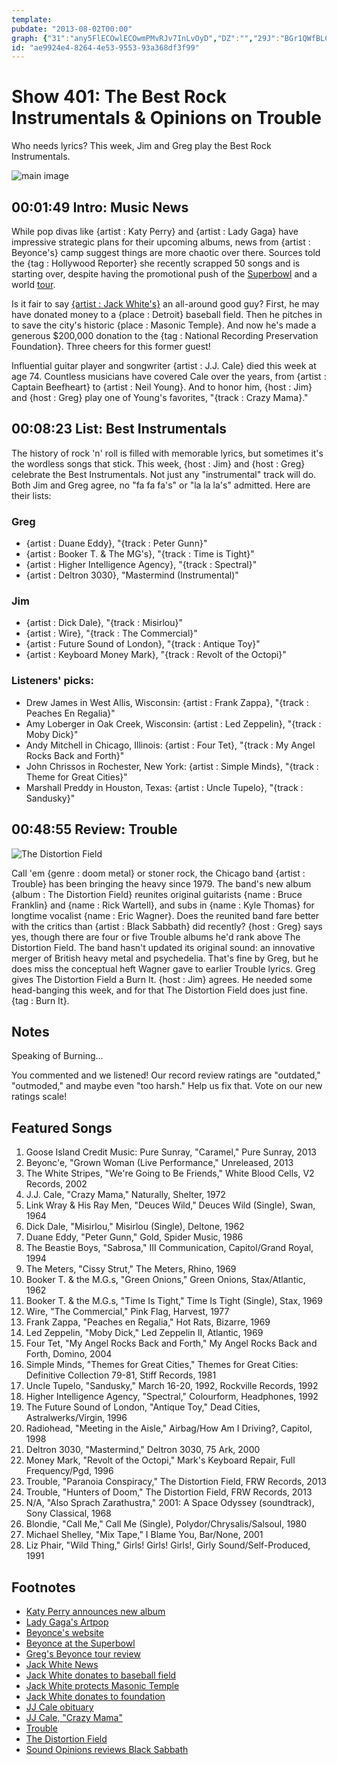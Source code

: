 ```yaml
---
template: 
pubdate: "2013-08-02T00:00"
graph: {"31":"any5FlECOwlECOwmPMvRJv7InLvOyD","DZ":"","29J":"BGr1QWfBLCBCCqKWfBLCWfBLCqgY07HkOMBWfBLCSAovRWfBLCSAovRgMit6BHm1GgMit6X6cfdgMit6"}
id: "ae9924e4-8264-4e53-9553-93a368df3f99"
---
```






# Show 401: The Best Rock Instrumentals & Opinions on Trouble

Who needs lyrics? This week, Jim and Greg play the Best Rock Instrumentals.

![main image](https://static.soundopinions.org/images/2013/instrumentals.jpg)



## 00:01:49 Intro: Music News

While pop divas like {artist : Katy Perry} and {artist : Lady Gaga} have impressive strategic plans for their upcoming albums, news from {artist : Beyonce's} camp suggest things are more chaotic over there. Sources told the {tag : Hollywood Reporter} she recently scrapped 50 songs and is starting over, despite having the promotional push of the [Superbowl](http://www.youtube.com/watch?v=kKVorba5GLs) and a world [tour](http://www.chicagotribune.com/entertainment/music/turnitup/chi-beyonce-concert-review-20130717,0,724260.column).

Is it fair to say [{artist : Jack White's}](http://jackwhiteiii.com/news/) an all-around good guy? First, he may have donated money to a {place : Detroit} baseball field. Then he pitches in to save the city's historic {place : Masonic Temple}. And now he's made a generous $200,000 donation to the {tag : National Recording Preservation Foundation}. Three cheers for this former guest!

Influential guitar player and songwriter {artist : J.J. Cale} died this week at age 74. Countless musicians have covered Cale over the years, from {artist : Captain Beefheart} to {artist : Neil Young}. And to honor him, {host : Jim} and {host : Greg} play one of Young's favorites, "{track : Crazy Mama}."



## 00:08:23 List: Best Instrumentals

The history of rock 'n' roll is filled with memorable lyrics, but sometimes it's the wordless songs that stick. This week, {host : Jim} and {host : Greg} celebrate the Best Instrumentals. Not just any "instrumental" track will do. Both Jim and Greg agree, no "fa fa fa's" or "la la la's" admitted. Here are their lists:


### Greg

- {artist : Duane Eddy}, "{track : Peter Gunn}"
- {artist : Booker T. & The MG's}, "{track : Time is Tight}"
- {artist : Higher Intelligence Agency}, "{track : Spectral}"
- {artist : Deltron 3030}, "Mastermind (Instrumental)"


### Jim

- {artist : Dick Dale}, "{track : Misirlou}"
- {artist : Wire}, "{track : The Commercial}"
- {artist : Future Sound of London}, "{track : Antique Toy}"
- {artist : Keyboard Money Mark}, "{track : Revolt of the Octopi}"


### Listeners' picks:

- Drew James in West Allis, Wisconsin: {artist : Frank Zappa}, "{track : Peaches En Regalia}"
- Amy Loberger in Oak Creek, Wisconsin: {artist : Led Zeppelin}, "{track : Moby Dick}"
- Andy Mitchell in Chicago, Illinois: {artist : Four Tet}, "{track : My Angel Rocks Back and Forth}"
- John Chrissos in Rochester, New York: {artist : Simple Minds}, "{track : Theme for Great Cities}"
- Marshall Preddy in Houston, Texas: {artist : Uncle Tupelo}, "{track : Sandusky}"



## 00:48:55 Review: Trouble

![The Distortion Field](https://static.soundopinions.org/assets/401/29J0.jpg)

Call 'em {genre : doom metal} or stoner rock, the Chicago band {artist : Trouble} has been bringing the heavy since 1979. The band's new album {album : The Distortion Field} reunites original guitarists {name : Bruce Franklin} and {name : Rick Wartell}, and subs in {name : Kyle Thomas} for longtime vocalist {name : Eric Wagner}. Does the reunited band fare better with the critics than {artist : Black Sabbath} did recently? {host : Greg} says yes, though there are four or five Trouble albums he'd rank above The Distortion Field. The band hasn't updated its original sound: an innovative merger of British heavy metal and psychedelia. That's fine by Greg, but he does miss the conceptual heft Wagner gave to earlier Trouble lyrics. Greg gives The Distortion Field a Burn It. {host : Jim} agrees. He needed some head-banging this week, and for that The Distortion Field does just fine. {tag : Burn It}.



## Notes

Speaking of Burning...

You commented and we listened! Our record review ratings are "outdated," "outmoded," and maybe even "too harsh." Help us fix that. Vote on our new ratings scale!



## Featured Songs

1. Goose Island Credit Music: Pure Sunray, "Caramel," Pure Sunray, 2013
2. Beyonc'e, "Grown Woman (Live Performance," Unreleased, 2013
3. The White Stripes, "We're Going to Be Friends," White Blood Cells, V2 Records, 2002
4. J.J. Cale, "Crazy Mama," Naturally, Shelter, 1972
5. Link Wray & His Ray Men, "Deuces Wild," Deuces Wild (Single), Swan, 1964
6. Dick Dale, "Misirlou," Misirlou (Single), Deltone, 1962
7. Duane Eddy, "Peter Gunn," Gold, Spider Music, 1986
8. The Beastie Boys, "Sabrosa," III Communication, Capitol/Grand Royal, 1994
9. The Meters, "Cissy Strut," The Meters, Rhino, 1969
10. Booker T. & the M.G.s, "Green Onions," Green Onions, Stax/Atlantic, 1962
11. Booker T. & the M.G.s, "Time Is Tight," Time Is Tight (Single), Stax, 1969
12. Wire, "The Commercial," Pink Flag, Harvest, 1977
13. Frank Zappa, "Peaches en Regalia," Hot Rats, Bizarre, 1969
14. Led Zeppelin, "Moby Dick," Led Zeppelin II, Atlantic, 1969
15. Four Tet, "My Angel Rocks Back and Forth," My Angel Rocks Back and Forth, Domino, 2004
16. Simple Minds, "Themes for Great Cities," Themes for Great Cities: Definitive Collection 79-81, Stiff Records, 1981
17. Uncle Tupelo, "Sandusky," March 16-20, 1992, Rockville Records, 1992
18. Higher Intelligence Agency, "Spectral," Colourform, Headphones, 1992
19. The Future Sound of London, "Antique Toy," Dead Cities, Astralwerks/Virgin, 1996
20. Radiohead, "Meeting in the Aisle," Airbag/How Am I Driving?, Capitol, 1998
21. Deltron 3030, "Mastermind," Deltron 3030, 75 Ark, 2000
22. Money Mark, "Revolt of the Octopi," Mark's Keyboard Repair, Full Frequency/Pgd, 1996
23. Trouble, "Paranoia Conspiracy," The Distortion Field, FRW Records, 2013
24. Trouble, "Hunters of Doom," The Distortion Field, FRW Records, 2013
25. N/A, "Also Sprach Zarathustra," 2001: A Space Odyssey (soundtrack), Sony Classical, 1968
26. Blondie, "Call Me," Call Me (Single), Polydor/Chrysalis/Salsoul, 1980
27. Michael Shelley, "Mix Tape," I Blame You, Bar/None, 2001
28. Liz Phair, "Wild Thing," Girls! Girls! Girls!, Girly Sound/Self-Produced, 1991



## Footnotes

- [Katy Perry announces new album](http://www.latimes.com/entertainment/music/posts/la-et-ms-katy-perry-announces-new-album-prism-20130730,0,308603.story)
- [Lady Gaga's Artpop](http://www.rollingstone.com/music/news/eight-things-we-know-about-lady-gagas-artpop-20130730)
- [Beyonce's website](http://www.beyonce.com/)
- [Beyonce at the Superbowl](http://www.youtube.com/watch?v=kKVorba5GLs)
- [Greg's Beyonce tour review](http://www.chicagotribune.com/entertainment/music/turnitup/chi-beyonce-concert-review-20130717,0,724260.column)
- [Jack White News](http://jackwhiteiii.com/news/)
- [Jack White donates to baseball field](http://www.rollingstone.com/music/news/did-jack-white-donate-big-bucks-to-restore-detroit-baseball-field-20090914)
- [Jack White protects Masonic Temple](http://www.billboard.com/articles/news/1565698/jack-white-pays-142000-to-save-detroit-landmark-from-foreclosure)
- [Jack White donates to foundation](http://www.nashvillescene.com/nashvillecream/archives/2013/07/29/jack-white-donates-200000-to-jump-start-national-recording-preservation-foundation)
- [JJ Cale obituary](http://www.thedailybeast.com/articles/2013/07/30/j-j-cale-dead-at-74-was-a-songwriter-beyond-compare.html)
- [JJ Cale, "Crazy Mama"](http://www.youtube.com/watch?v=lcY5SQECqks)
- [Trouble](http://www.newtrouble.com/)
- [The Distortion Field](http://www.newtrouble.com/chicago-metal-legends-trouble-return)
- [Sound Opinions reviews Black Sabbath](https://soundcloud.com/soundopinions/sound-opinions-reviews-13-by)